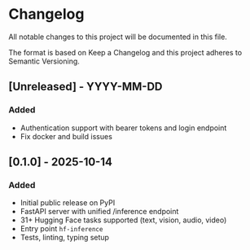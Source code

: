 # Changelog

All notable changes to this project will be documented in this file.

The format is based on Keep a Changelog and this project adheres to Semantic Versioning.

## [Unreleased] - YYYY-MM-DD

### Added

- Authentication support with bearer tokens and login endpoint
- Fix docker and build issues

## [0.1.0] - 2025-10-14

### Added

- Initial public release on PyPI
- FastAPI server with unified /inference endpoint
- 31+ Hugging Face tasks supported (text, vision, audio, video)
- Entry point `hf-inference`
- Tests, linting, typing setup
